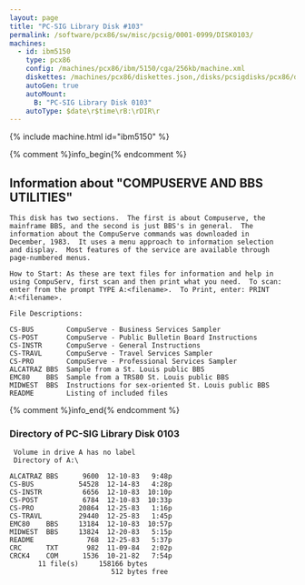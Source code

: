 ```yaml
---
layout: page
title: "PC-SIG Library Disk #103"
permalink: /software/pcx86/sw/misc/pcsig/0001-0999/DISK0103/
machines:
  - id: ibm5150
    type: pcx86
    config: /machines/pcx86/ibm/5150/cga/256kb/machine.xml
    diskettes: /machines/pcx86/diskettes.json,/disks/pcsigdisks/pcx86/diskettes.json
    autoGen: true
    autoMount:
      B: "PC-SIG Library Disk 0103"
    autoType: $date\r$time\rB:\rDIR\r
---
```


{% include machine.html id="ibm5150" %}

{% comment %}info_begin{% endcomment %}

## Information about "COMPUSERVE AND BBS UTILITIES"

    This disk has two sections.  The first is about Compuserve, the
    mainframe BBS, and the second is just BBS's in general.  The
    information about the CompuServe commands was downloaded in
    December, 1983.  It uses a menu approach to information selection
    and display.  Most features of the service are available through
    page-numbered menus.
    
    How to Start: As these are text files for information and help in
    using CompuServ, first scan and then print what you need.  To scan:
    enter from the prompt TYPE A:<filename>.  To Print, enter: PRINT
    A:<filename>.
    
    File Descriptions:
    
    CS-BUS        CompuServe - Business Services Sampler
    CS-POST       CompuServe - Public Bulletin Board Instructions
    CS-INSTR      CompuServe - General Instructions
    CS-TRAVL      CompuServe - Travel Services Sampler
    CS-PRO        CompuServe - Professional Services Sampler
    ALCATRAZ BBS  Sample from a St. Louis public BBS
    EMC80    BBS  Sample from a TRS80 St. Louis public BBS
    MIDWEST  BBS  Instructions for sex-oriented St. Louis public BBS
    README        Listing of included files
{% comment %}info_end{% endcomment %}


### Directory of PC-SIG Library Disk 0103

     Volume in drive A has no label
     Directory of A:\

    ALCATRAZ BBS      9600  12-10-83   9:48p
    CS-BUS           54528  12-14-83   4:28p
    CS-INSTR          6656  12-10-83  10:10p
    CS-POST           6784  12-10-83  10:33p
    CS-PRO           20864  12-25-83   1:16p
    CS-TRAVL         29440  12-25-83   1:45p
    EMC80    BBS     13184  12-10-83  10:57p
    MIDWEST  BBS     13824  12-20-83   5:15p
    README             768  12-25-83   5:37p
    CRC      TXT       982  11-09-84   2:02p
    CRCK4    COM      1536  10-21-82   7:54p
           11 file(s)     158166 bytes
                             512 bytes free

